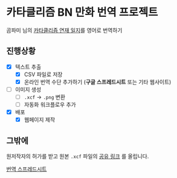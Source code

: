 # 카타클리즘 BN 만화 번역 프로젝트

곰파미 님의 [카타클리즘 연재 일지](https://gall.dcinside.com/mgallery/board/view/?id=gogall_colony&no=27310)를 영어로 번역하기

## 진행상황

- [x] 텍스트 추출
  - [x] CSV 파일로 저장
  - [x] 온라인 번역 수단 추가하기 (**구글 스프레드시트** 또는 기타 웹사이트)
- [ ] 이미지 생성
  - [ ] `.xcf` -> `.png` 변환
  - [ ] 자동화 워크플로우 추가
- [x] 배포
  - [x] 웹페이지 제작

## 그밖에

원저작자의 허가를 받고 원본 `.xcf` 파일의 [공유 링크](https://drive.google.com/file/d/1I4YC3vmOy_fgpgCDjC3dCh25pNSdD53o/view)
를 올립니다.

[번역 스프레드시트](https://docs.google.com/spreadsheets/d/1Kq_12by6dkmlVDe6_sO8pXg3bmolDsdc/edit?usp=sharing&ouid=117681500842507101425&rtpof=true&sd=true)
